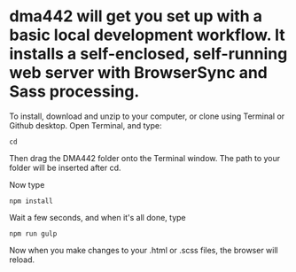 # dma442 will get you set up with a basic local development workflow. It installs a self-enclosed, self-running web server with BrowserSync and Sass processing.
To install, download and unzip to your computer, or clone using Terminal or Github desktop.
Open Terminal, and type:

`cd`

Then drag the DMA442 folder onto the Terminal window. The path to your folder will be inserted after cd.

Now type

`npm install`

Wait a few seconds, and when it's all done, type

`npm run gulp`

Now when you make changes to your .html or .scss files, the browser will reload.
